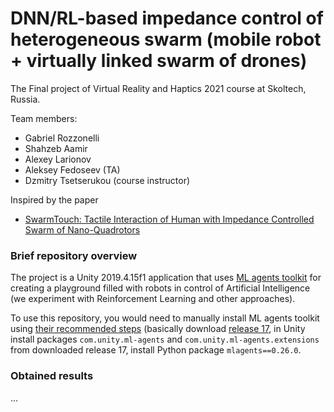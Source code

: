 # DNN/RL-based impedance control of heterogeneous swarm (mobile robot + virtually linked swarm of drones)
The Final project of Virtual Reality and Haptics 2021 course at Skoltech, Russia. 

Team members:
* Gabriel Rozzonelli
* Shahzeb Aamir
* Alexey Larionov
* Aleksey Fedoseev (TA)
* Dzmitry Tsetserukou (course instructor)

Inspired by the paper

* [SwarmTouch: Tactile Interaction of Human with Impedance Controlled Swarm of Nano-Quadrotors](https://arxiv.org/abs/1909.03491)

### Brief repository overview
The project is a Unity 2019.4.15f1 application that uses [ML agents
toolkit](https://github.com/Unity-Technologies/ml-agents) for creating a
playground filled with robots in control of Artificial Intelligence (we
experiment with Reinforcement Learning and other approaches).

To use this repository, you would need to manually install ML agents toolkit using [their recommended steps](https://github.com/Unity-Technologies/ml-agents/blob/release_17_docs/docs/Installation.md) (basically download [release 17](https://github.com/Unity-Technologies/ml-agents/tree/release_17_docs#releases--documentation), in Unity install packages `com.unity.ml-agents` and `com.unity.ml-agents.extensions` from downloaded release 17, install Python package `mlagents==0.26.0`.

### Obtained results
...
